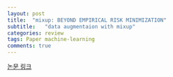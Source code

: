 ```yaml
---
layout: post
title:  "mixup: BEYOND EMPIRICAL RISK MINIMIZATION"
subtitle:   "data augmentaion with mixup"
categories: review
tags: Paper machine-learning
comments: true
---
```


[논문 링크](https://arxiv.org/pdf/1708.04552.pdf "https://arxiv.org/pdf/1708.04552.pdf")